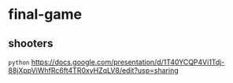 
# final-game

## shooters

```python```
https://docs.google.com/presentation/d/1T40YCQP4Vi1Tdj-88jXppViWhfRc6ft4TR0xyHZqLV8/edit?usp=sharing

